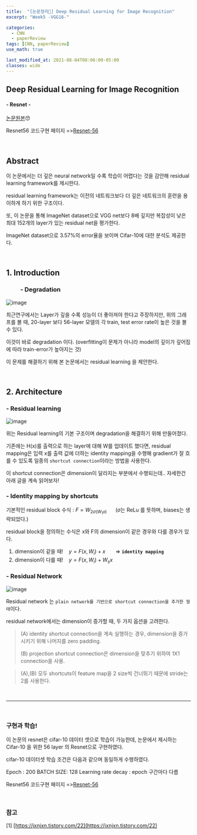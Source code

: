 ```yaml
---
title:  "[논문정리📃] Deep Residual Learning for Image Recognition"
excerpt: "Week5 -VGG16-"

categories:
  - CNN
  - paperReview
tags: [CNN, paperReview]
use_math: true

last_modified_at: 2021-08-04T08:06:00-05:00
classes: wide
---
```


## Deep Residual Learning for Image Recognition
#### - Resnet - 

[논문원본](https://arxiv.org/pdf/1512.03385.pdf)😙

Resnet56 코드구현 페이지 =>[Resnet-56](https://chaelin0722.github.io/deeplearning/cnn/code/resnet56_cifar10_code/)

<br>

## Abstract
이 논문에서는 더 깊은 neural network일 수록 학습이 어렵다는 것을 감안해 residual learning framework를 제시한다.

residual learning framework는 이전의 네트워크보다 더 깊은 네트워크의 훈련을 용이하게 하기 위한 구조이다.

또, 이 논문을 통해 ImageNet dataset으로 VGG net보다 8배 깊지만 복잡성이 낮은 최대 152개의 layer가 있는 residual net을 평가한다.

ImageNet dataset으로 3.57%의 error율을 보이며 Cifar-10에 대한 분석도 제공한다.

<br>


## 1. Introduction

### &nbsp;&nbsp;&nbsp;&nbsp;&nbsp;&nbsp;&nbsp;&nbsp;&nbsp;   - Degradation

![image](https://user-images.githubusercontent.com/53431568/128124762-2ef0fd37-6591-481b-99eb-f21ff91a5824.png)

최근연구에서는 Layer가 깊을 수록 성능이 더 좋아져야 한다고 주장하지만, 
위의 그래프를 볼 때, 20-layer 보다 56-layer 모델의 각 train, test error rate이 높은 것을 볼 수 있다.

이것이 바로 degradation 이다. (overfitting이 문제가 아니라 model의 깊이가 깊어짐에 따라 train-error가 높아지는 것)

이 문제를 해결하기 위해 본 논문에서는 residual learning 을 제안한다.

<br>

## 2. Architecture
### - Residual learning

![image](https://user-images.githubusercontent.com/53431568/128125059-2fb5d212-0d38-4599-9a88-6e3e9b364fd6.png)

위는 Residual learning의 기본 구조이며 degradation을 해결하기 위해 만들어졌다.

기존에는 H(x)를 출력으로 하는 layer에 대해 W를 업데이트 했다면, residual mapping은 입력 x를 출력 값에 더하는 identity mapping을 수행해 gradient가 잘 흐를 수 있도록 일종의 `shortcut connection`이라는 방법을 사용한다. 

이 shortcut connection은 dimension이 달라지는 부분에서 수행되는데.. 자세한건 아래 글을 계속 읽어보자!



### - Identity mapping by shortcuts

기본적인 residual block 수식 : $F=W_{2\sigma(W_1x)}$   &nbsp;&nbsp;&nbsp;&nbsp;  ($\sigma$는 ReLu 를 뜻하며, biases는 생략되었다.)

residual block을 정의하는 수식은 x와 F의 dimension이 같은 경우와 다를 경우가 있다.

1. dimension이 같을 때!  &nbsp;&nbsp;   $y=F(x,{W_i}) + x$   &nbsp;&nbsp;&nbsp;&nbsp;&nbsp; => **`identity mapping`**
2. dimension이 다를 때!  &nbsp;&nbsp;   $y=F(x, {W_i}) + W_sx$



### - Residual Network

![image](https://user-images.githubusercontent.com/53431568/128128152-a92d7192-9bca-4c19-a175-292cfae05fbd.png)

Residual network 는 `plain network를 기반으로 shortcut connection을 추가한 형태`이다.

residual network에서는 dimension이 증가할 때, 두 가지 옵션을 고려한다.

> (A) identity shortcut connection을 계속 실행하는 경우, dimension을 증가시키기 위해 나머지를 zero padding.
> 
> (B) projection shortcut connection은 dimension을 맞추기 위하여 1X1 connection을 사용.



> (A),(B) 모두 shortcuts이 feature map을 2 size씩 건너뛰기 때문에 stride는 2를 사용한다.


<br>
<hr>
<br>


### 구현과 학습!

이 논문의 resnet은 cifar-10 데이터 셋으로 학습이 가능한데,
논문에서 제시하는 Cifar-10 을 위한 56 layer 의  Resnet으로 구현하였다.

cifar-10 데이터셋 학습 조건은 다음과 같으며 동일하게 수행하였다.


Epoch : 200
BATCH SIZE: 128
Learning rate decay : epoch 구간마다 다름




Resnet56 코드구현 페이지 =>[Resnet-56](https://chaelin0722.github.io/deeplearning/cnn/code/resnet56_cifar10_code/)



<br>


### 참고

[1] [https://jxnjxn.tistory.com/22](https://jxnjxn.tistory.com/22)








